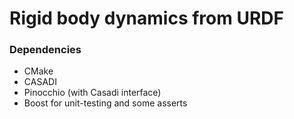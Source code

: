# Rigid body dynamics from URDF


### Dependencies
* CMake
* CASADI
* Pinocchio (with Casadi interface)
* Boost for unit-testing and some asserts
